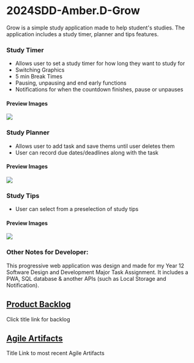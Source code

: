# 2024SDD-Amber.D-Grow
Grow is a simple study application made to help student's studies. The application includes a study timer, planner and tips features. 

### Study Timer 
- Allows user to set a study timer for how long they want to study for 
- Switching Graphics
- 5 min Break Times
- Pausing, unpausing and end early functions 
- Notifications for when the countdown finishes, pause or unpauses

#### Preview Images
![](https://github.com/TempeHS/2024SDD-Amber.D-Grow/blob/main/previewImages/TimerPV.png)

### Study Planner 
- Allows user to add task and save thems until user deletes them 
- User can record due dates/deadlines along with the task 

#### Preview Images
![](https://github.com/TempeHS/2024SDD-Amber.D-Grow/blob/main/previewImages/PlannerPV.png)

### Study Tips
- User can select from a preselection of study tips

#### Preview Images 
![](https://github.com/TempeHS/2024SDD-Amber.D-Grow/blob/main/previewImages/TipsPV.png)

### Other Notes for Developer: 
This progressive web application was design and made for my Year 12 Software Design and Development Major Task Assignment. 
It includes a PWA, SQL database & another APIs (such as Local Storage and Notification).

## [Product Backlog](/productBacklog.md)
Click title link for backlog

## [Agile Artifacts](/AgileArtifacts.md)
Title Link to most recent Agile Artifacts
